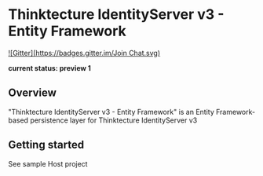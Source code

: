 # Thinktecture IdentityServer v3 - Entity Framework #
[![Gitter](https://badges.gitter.im/Join Chat.svg)](https://gitter.im/fruffin/Thinktecture.IdentityServer.v3.EntityFramework?utm_source=badge&utm_medium=badge&utm_campaign=pr-badge&utm_content=badge)

**current status: preview 1**

## Overview ##

"Thinktecture IdentityServer v3 - Entity Framework" is an Entity Framework-based persistence layer for Thinktecture IdentityServer v3

## Getting started ##
See sample Host project
